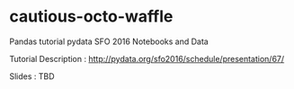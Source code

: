 # cautious-octo-waffle
Pandas tutorial pydata SFO 2016 Notebooks and Data

Tutorial Description : http://pydata.org/sfo2016/schedule/presentation/67/

Slides : TBD

